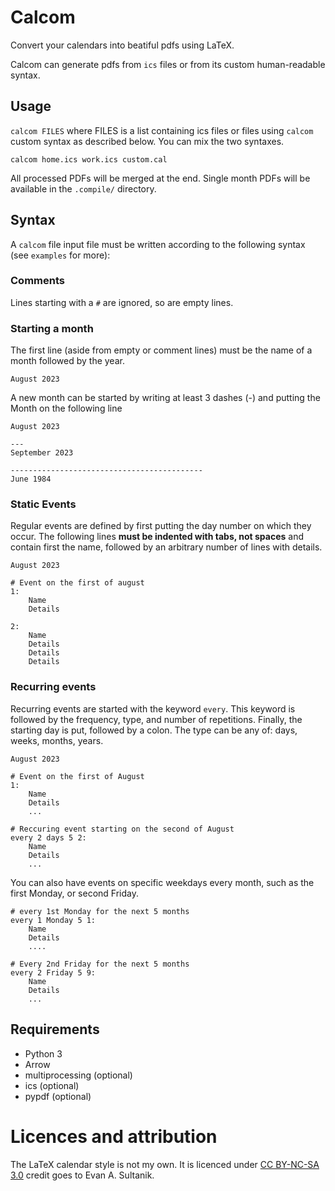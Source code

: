 # Calcom

Convert your calendars into beatiful pdfs using LaTeX.

Calcom can generate pdfs from `ics` files or from its custom human-readable syntax.


## Usage

`calcom FILES` where FILES is a list containing ics files or files using
`calcom` custom syntax as described below. You can mix the two syntaxes.

`calcom home.ics work.ics custom.cal`

All processed PDFs will be merged at the end. Single month PDFs will be
available in the `.compile/` directory.

## Syntax

A `calcom` file input file must be written according to the following syntax
(see `examples` for more):

### Comments

Lines starting with a `#` are ignored, so are empty lines.

### Starting a month

The first line (aside from empty or comment lines)  must be the name of a month
followed by the year.
```
August 2023
```

A new month can be started by writing at least 3 dashes (-) and putting the
Month on the following line
```
August 2023

---
September 2023

-------------------------------------------
June 1984
```

### Static Events

Regular events are defined by first putting the day number on which they occur.
The following lines **must be indented with tabs, not spaces** and contain
first the name, followed by an arbitrary number of lines with details.
```
August 2023

# Event on the first of august
1:
	Name
	Details

2:
	Name
	Details
	Details
	Details
```

### Recurring events

Recurring events are started with the keyword `every`. This keyword is followed
by the frequency, type, and number of repetitions. Finally, the starting day is
put, followed by a colon. The type can be any of: days, weeks,  months, years.

```
August 2023

# Event on the first of August
1:
	Name
	Details
	...

# Reccuring event starting on the second of August
every 2 days 5 2:
	Name
	Details
	...
```
You can also have events on specific weekdays every month, such as the first
Monday, or second Friday.
```
# every 1st Monday for the next 5 months
every 1 Monday 5 1:
	Name
	Details
	....

# Every 2nd Friday for the next 5 months
every 2 Friday 5 9:
	Name
	Details
	...

```


## Requirements
- Python 3
- Arrow
- multiprocessing (optional)
- ics (optional)
- pypdf (optional)


# Licences and attribution

The LaTeX calendar style is not my own. It is licenced under [CC BY-NC-SA
3.0](https://creativecommons.org/licenses/by-nc-sa/3.0/) credit goes to Evan A.
Sultanik.

